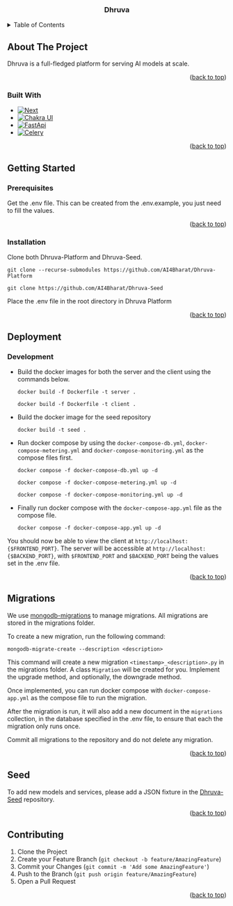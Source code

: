 <a name="readme-top"></a>

<div align="center">
  <h3 align="center">Dhruva</h3>
</div>

<!-- TABLE OF CONTENTS -->
<details>
  <summary>Table of Contents</summary>
  <ol>
    <li>
      <a href="#about-the-project">About The Project</a>
      <ul>
        <li><a href="#built-with">Built With</a></li>
      </ul>
    </li>
    <li>
      <a href="#getting-started">Getting Started</a>
      <ul>
        <li><a href="#prerequisites">Prerequisites</a></li>
        <li><a href="#installation">Installation</a></li>
      </ul>
    </li>
    <li>
        <a href="#deployment">Deployment</a>
        <ul>
          <li><a href="#development">Development</a></li>
        </ul>
    </li>
    <li><a href="#migrations">Migrations</a></li>
    <li><a href="#seed">Seed</a></li>
    <li><a href="#contributing">Contributing</a></li>
  </ol>
</details>

<!-- ABOUT THE PROJECT -->

## About The Project

Dhruva is a full-fledged platform for serving AI models at scale.

<p align="right">(<a href="#readme-top">back to top</a>)</p>

### Built With

- [![Next][Nextjs]][Next-url]
- [![Chakra UI][Chakra-ui]][Chakra-url]
- [![FastApi][FastApi]][FastApi-url]
- [![Celery][Celery]][Celery-url]

<p align="right">(<a href="#readme-top">back to top</a>)</p>

<!-- GETTING STARTED -->

## Getting Started

### Prerequisites

Get the .env file. This can be created from the .env.example, you just need to fill the values.

<p align="right">(<a href="#readme-top">back to top</a>)</p>

### Installation

Clone both Dhruva-Platform and Dhruva-Seed.

```
git clone --recurse-submodules https://github.com/AI4Bharat/Dhruva-Platform
```

```
git clone https://github.com/AI4Bharat/Dhruva-Seed
```

Place the .env file in the root directory in Dhruva Platform

<p align="right">(<a href="#readme-top">back to top</a>)</p>

<!-- USAGE EXAMPLES -->

## Deployment

### Development

- Build the docker images for both the server and the client using the commands below.

  ```
  docker build -f Dockerfile -t server .
  ```

  ```
  docker build -f Dockerfile -t client .
  ```

- Build the docker image for the seed repository

  ```
  docker build -t seed .
  ```

- Run docker compose by using the `docker-compose-db.yml`, `docker-compose-metering.yml` and `docker-compose-monitoring.yml` as the compose files first.

  ```
  docker compose -f docker-compose-db.yml up -d
  ```

  ```
  docker compose -f docker-compose-metering.yml up -d
  ```

  ```
  docker compose -f docker-compose-monitoring.yml up -d
  ```

- Finally run docker compose with the `docker-compose-app.yml` file as the compose file.
  ```
  docker compose -f docker-compose-app.yml up -d
  ```

You should now be able to view the client at `http://localhost:{$FRONTEND_PORT}`. The server will be accessible at `http://localhost:{$BACKEND_PORT}`, with `$FRONTEND_PORT` and `$BACKEND_PORT` being the values set in the .env file.

<p align="right">(<a href="#readme-top">back to top</a>)</p>

<!-- MIGRATIONS -->

## Migrations

We use [mongodb-migrations](https://github.com/DoubleCiti/mongodb-migrations) to manage migrations. All migrations are stored in the migrations folder.

To create a new migration, run the following command:

```
mongodb-migrate-create --description <description>
```

This command will create a new migration `<timestamp>_<description>.py` in the migrations folder. A class `Migration` will be created for you. Implement the upgrade method, and optionally, the downgrade method.

Once implemented, you can run docker compose with `docker-compose-app.yml` as the compose file to run the migration.

After the migration is run, it will also add a new document in the `migrations` collection, in the database specified in the .env file, to ensure that each the migration only runs once.

Commit all migrations to the repository and do not delete any migration.

<p align="right">(<a href="#readme-top">back to top</a>)</p>

<!-- SEED -->

## Seed

To add new models and services, please add a JSON fixture in the [Dhruva-Seed](https://github.com/AI4Bharat/Dhruva-Seed) repository.

<p align="right">(<a href="#readme-top">back to top</a>)</p>

<!-- CONTRIBUTING -->

## Contributing

1. Clone the Project
2. Create your Feature Branch (`git checkout -b feature/AmazingFeature`)
3. Commit your Changes (`git commit -m 'Add some AmazingFeature'`)
4. Push to the Branch (`git push origin feature/AmazingFeature`)
5. Open a Pull Request

<p align="right">(<a href="#readme-top">back to top</a>)</p>

<!-- MARKDOWN LINKS & IMAGES -->
<!-- https://www.markdownguide.org/basic-syntax/#reference-style-links -->

[Nextjs]: https://img.shields.io/badge/next.js-000000?style=for-the-badge&logo=nextdotjs&logoColor=white
[Next-url]: https://nextjs.org/
[Chakra-ui]: https://img.shields.io/badge/chakra--ui-black?logo=chakraui&style=for-the-badge
[Chakra-url]: https://chakra-ui.com/
[FastApi]: https://img.shields.io/badge/FastAPI-009688?style=for-the-badge&logo=FastAPI&logoColor=white
[FastApi-url]: https://fastapi.tiangolo.com/
[Celery]: https://img.shields.io/static/v1?style=for-the-badge&message=Celery&color=37814A&logo=Celery&logoColor=FFFFFF&label
[Celery-url]: https://docs.celeryq.dev/en/stable/

